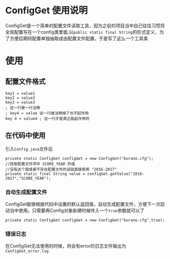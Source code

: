 # ConfigGet 使用说明
ConfigGet是一个简单的配置文件读取工具，因为之前的项目当中自己往往习惯将全局配置写在一个config类里面,以`public static final String`的形式定义，为了方便后期将配置单独抽取成由配置文件配置，于是写了这么一个工具类

# 使用
## 配置文件格式
    key1 = value1
    key2 = value2
    key3 = value3
    ; 这一行是一行注释
    ; key4 = value 这一行被注释掉了也不起作用
    key 4 = value4 ; 这一行才是真正能起作用的
## 在代码中使用
引入`Config.java`文件后

    private static ConfigGet configGet = new ConfigGet("burano.cfg");
    //获取配置文件项中 SCORE_YEAR 的值
    //没有这个值或者不存在配置文件的话就直接使用 "2016-2017" 
    private static final String value = configGet.getValue("2016-2017","SCORE_YEAR");

### 自动生成配置文件
ConfigGet能够根据代码中设置的默认返回值，自动生成配置文件，方便下一次启动当中使用。只需要再Config对象新建时候传入一个`true`参数就可以了
    
    private static ConfigGet configGet = new ConfigGet("burano.cfg",true);

### 错误日志
在ConfigGet无法使用的时候，将会有error的日志文件输出为`ConfigGet_error.log`